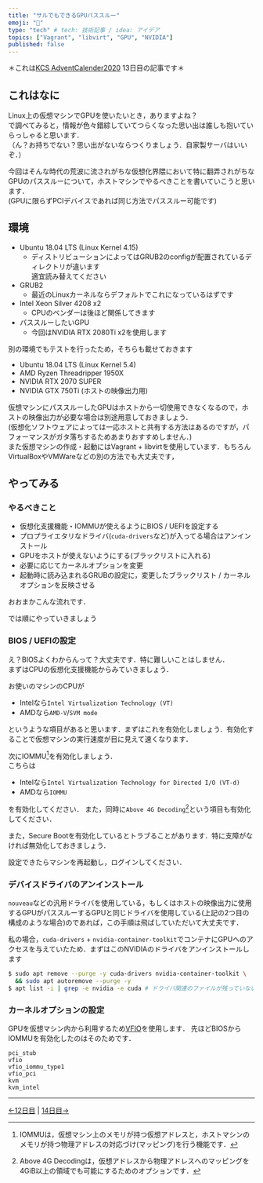 ```yaml
---
title: "サルでもできるGPUパススルー"
emoji: "🐙"
type: "tech" # tech: 技術記事 / idea: アイデア
topics: ["Vagrant", "libvirt", "GPU", "NVIDIA"]
published: false
---
```


＊これは[KCS AdventCalender2020](https://adventar.org/calendars/5690) 13日目の記事です＊

## これはなに

Linux上の仮想マシンでGPUを使いたいとき，ありますよね？\
で調べてみると，情報が色々錯綜していてつらくなった思い出は誰しも抱いていらっしゃると思います．\
（ん？お持ちでない？思い出がないならつくりましょう．自家製サーバはいいぞ．）

今回はそんな時代の荒波に流されがちな仮想化界隈において特に翻弄されがちなGPUのパススルーについて，ホストマシンでやるべきことを書いていこうと思います．\
(GPUに限らずPCIデバイスであれば同じ方法でパススルー可能です)

## 環境

- Ubuntu 18.04 LTS (Linux Kernel 4.15)
  - ディストリビューションによってはGRUB2のconfigが配置されているディレクトリが違います\
    適宜読み替えてください
- GRUB2
  - 最近のLinuxカーネルならデフォルトでこれになっているはずです
- Intel Xeon Silver 4208 x2
  - CPUのベンダーは後ほど関係してきます
- パススルーしたいGPU
  - 今回はNVIDIA RTX 2080Ti x2を使用します

別の環境でもテストを行ったため，そちらも載せておきます

- Ubuntu 18.04 LTS (Linux Kernel 5.4)
- AMD Ryzen Threadripper 1950X
- NVIDIA RTX 2070 SUPER
- NVIDIA GTX 750Ti (ホストの映像出力用)

仮想マシンにパススルーしたGPUはホストから一切使用できなくなるので，ホストの映像出力が必要な場合は別途用意しておきましょう．\
(仮想化ソフトウェアによっては一応ホストと共有する方法はあるのですが，パフォーマンスがガタ落ちするためあまりおすすめしません．)\
また仮想マシンの作成・起動にはVagrant + libvirtを使用しています．もちろんVirtualBoxやVMWareなどの別の方法でも大丈夫です，

## やってみる

### やるべきこと

- 仮想化支援機能・IOMMUが使えるようにBIOS / UEFIを設定する
- プロプライエタリなドライバ(`cuda-drivers`など)が入ってる場合はアンインストール
- GPUをホストが使えないようにする(ブラックリストに入れる)
- 必要に応じてカーネルオプションを変更
- 起動時に読み込まれるGRUBの設定に，変更したブラックリスト / カーネルオプションを反映させる

おおまかこんな流れです．

では順にやっていきましょう

### BIOS / UEFIの設定

え？BIOSよくわからんって？大丈夫です．特に難しいことはしません．\
まずはCPUの仮想化支援機能からみていきましょう．

お使いのマシンのCPUが


- Intelなら`Intel Virtualization Technology (VT)`
- AMDなら`AMD-V`/`SVM mode`

というような項目があると思います．まずはこれを有効化しましょう．有効化することで仮想マシンの実行速度が目に見えて速くなります．

次にIOMMU[^1]を有効化しましょう．\
こちらは

- Intelなら`Intel Virtualization Technology for Directed I/O (VT-d)`
- AMDなら`IOMMU`

を有効化してください．
また，同時に`Above 4G Decoding`[^2]という項目も有効化してください．

[^1]: IOMMUは，仮想マシン上のメモリが持つ仮想アドレスと，ホストマシンのメモリが持つ物理アドレスの対応づけ(マッピング)を行う機能です．

[^2]: Above 4G Decodingは，仮想アドレスから物理アドレスへのマッピングを4GiB以上の領域でも可能にするためのオプションです．

また，Secure Bootを有効化しているとトラブることがあります．特に支障がなければ無効化しておきましょう．

設定できたらマシンを再起動し，ログインしてください．

### デバイスドライバのアンインストール

`nouveau`などの汎用ドライバを使用している，もしくはホストの映像出力に使用するGPUがパススルーするGPUと同じドライバを使用している(上記の2つ目の構成のような場合)のであれば，この手順は飛ばしていただいて大丈夫です．

私の場合，`cuda-drivers` + `nvidia-container-toolkit`でコンテナにGPUへのアクセスを与えていたため．まずはこのNVIDIAのドライバをアンインストールします

```bash
$ sudo apt remove --purge -y cuda-drivers nvidia-container-toolkit \
  && sudo apt autoremove --purge -y
$ apt list -i | grep -e nvidia -e cuda # ドライバ関連のファイルが残っていないか確認
```

### カーネルオプションの設定

GPUを仮想マシン内から利用するため[VFIO](https://www.kernel.org/doc/Documentation/vfio.txt)を使用します．
先ほどBIOSからIOMMUを有効化したのはそのためです．

```
pci_stub
vfio
vfio_iommu_type1
vfio_pci
kvm
kvm_intel
```

---

[←12日目](https://kcs1959.jp/archives/) | [14日目→](https://kcs1959.jp/archives/)
